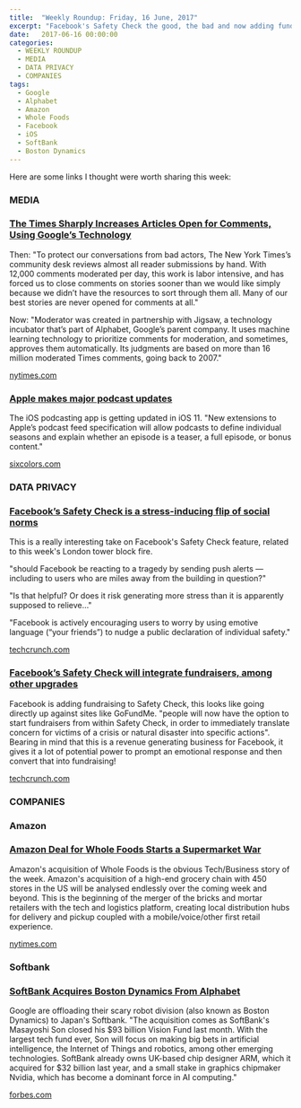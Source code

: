 ```yaml
---
title:  "Weekly Roundup: Friday, 16 June, 2017"
excerpt: "Facebook's Safety Check the good, the bad and now adding fundraising. Amazon eats Whole Foods and SoftBank eats robots."
date:   2017-06-16 00:00:00
categories:
  - WEEKLY ROUNDUP
  - MEDIA
  - DATA PRIVACY
  - COMPANIES
tags:
  - Google
  - Alphabet
  - Amazon
  - Whole Foods
  - Facebook
  - iOS
  - SoftBank
  - Boston Dynamics
---
```


Here are some links I thought were worth sharing this week:

<h3 class="category">MEDIA</h3>

<div class="item">
  <h3 class="item-header">
    <a href="https://www.nytimes.com/2017/06/13/insider/have-a-comment-leave-a-comment.html">The Times Sharply Increases Articles Open for Comments, Using Google’s Technology</a>
  </h3>
  <p>
    Then: "To protect our conversations from bad actors, The New York Times’s community desk reviews almost all reader submissions by hand. With 12,000 comments moderated per day, this work is labor intensive, and has forced us to close comments on stories sooner than we would like simply because we didn’t have the resources to sort through them all. Many of our best stories are never opened for comments at all."
  </p>
  <p>
    Now: "Moderator was created in partnership with Jigsaw, a technology incubator that’s part of Alphabet, Google’s parent company. It uses machine learning technology to prioritize comments for moderation, and sometimes, approves them automatically. Its judgments are based on more than 16 million moderated Times comments, going back to 2007."
  </p>
  <span class="item-footer">
    <a href="https://www.nytimes.com/2017/06/13/insider/have-a-comment-leave-a-comment.html">nytimes.com</a>
  </span>
</div>

<div class="item">
  <h3 class="item-header">
    <a href="https://sixcolors.com/post/2017/06/apple-makes-major-podcast-updates/">Apple makes major podcast updates</a>
  </h3>
  <p>
    The iOS podcasting app is getting updated in iOS 11. "New extensions to Apple’s podcast feed specification will allow podcasts to define individual seasons and explain whether an episode is a teaser, a full episode, or bonus content."
  </p>
  <span class="item-footer">
    <a href="https://sixcolors.com/post/2017/06/apple-makes-major-podcast-updates/">sixcolors.com</a>
  </span>
</div>

<h3 class="category">DATA PRIVACY</h3>

<div class="item">
  <h3 class="item-header">
    <a href="https://techcrunch.com/2017/06/14/facebooks-safety-check-is-a-stress-inducing-flip-of-social-norms/">Facebook’s Safety Check is a stress-inducing flip of social norms</a>
  </h3>
  <p>
    This is a really interesting take on Facebook's Safety Check feature, related to this week's London tower block fire.
  </p>
  <p>
    "should Facebook be reacting to a tragedy by sending push alerts — including to users who are miles away from the building in question?"
  </p>
  <p>
    "Is that helpful? Or does it risk generating more stress than it is apparently supposed to relieve…"
  </p>
  <p>
    "Facebook is actively encouraging users to worry by using emotive language (“your friends”) to nudge a public declaration of individual safety."
  </p>
  <span class="item-footer">
    <a href="https://techcrunch.com/2017/06/14/facebooks-safety-check-is-a-stress-inducing-flip-of-social-norms/">techcrunch.com</a>
  </span>
</div>

<div class="item">
  <h3 class="item-header">
    <a href="https://techcrunch.com/2017/06/14/facebooks-safety-check-will-integrate-fundraisers-among-other-upgrades/">Facebook’s Safety Check will integrate fundraisers, among other upgrades</a>
  </h3>
  <p>
    Facebook is adding fundraising to Safety Check, this looks like going directly up against sites like GoFundMe. "people will now have the option to start fundraisers from within Safety Check, in order to immediately translate concern for victims of a crisis or natural disaster into specific actions". Bearing in mind that this is a revenue generating business for Facebook, it gives it a lot of potential power to prompt an emotional response and then convert that into fundraising!
  </p>
  <span class="item-footer">
    <a href="https://techcrunch.com/2017/06/14/facebooks-safety-check-will-integrate-fundraisers-among-other-upgrades/">techcrunch.com</a>
  </span>
</div>

<h3 class="category">COMPANIES</h3>

<h3>Amazon</h3>

<div class="item">
  <h3 class="item-header">
    <a href="https://www.nytimes.com/2017/06/16/business/whole-foods-walmart-amazon-grocery-stores.html">Amazon Deal for Whole Foods Starts a Supermarket War</a>
  </h3>
  <p>
    Amazon's acquisition of Whole Foods is the obvious Tech/Business story of the week. Amazon's acquisition of a high-end grocery chain with 450 stores in the US will be analysed endlessly over the coming week and beyond. This is the beginning of the merger of the bricks and mortar retailers with the tech and logistics platform, creating local distribution hubs for delivery and pickup coupled with a mobile/voice/other first retail experience.
  </p>
  <span class="item-footer">
    <a href="https://www.nytimes.com/2017/06/16/business/whole-foods-walmart-amazon-grocery-stores.html">nytimes.com</a>
  </span>
</div>

<h3>Softbank</h3>

<div class="item">
  <h3 class="item-header">
    <a href="https://www.forbes.com/sites/aarontilley/2017/06/08/softbank-acquires-boston-dynamics-from-alphabet">SoftBank Acquires Boston Dynamics From Alphabet</a>
  </h3>
  <p>
    Google are offloading their scary robot division (also known as Boston Dynamics) to Japan's Softbank. "The acquisition comes as SoftBank's Masayoshi Son closed his $93 billion Vision Fund last month. With the largest tech fund ever, Son will focus on making big bets in artificial intelligence, the Internet of Things and robotics, among other emerging technologies. SoftBank already owns UK-based chip designer ARM, which it acquired for $32 billion last year, and a small stake in graphics chipmaker Nvidia, which has become a dominant force in AI computing."
  </p>
  <span class="item-footer">
    <a href="https://www.forbes.com/sites/aarontilley/2017/06/08/softbank-acquires-boston-dynamics-from-alphabet">forbes.com</a>
  </span>
</div>